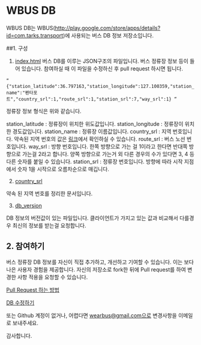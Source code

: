 # WBUS DB
WBUS DB는 WBUS(http://play.google.com/store/apps/details?id=com.tarks.transport)에 사용되는 버스 DB 정보 저장소입니다.


##1. 구성

1. [index.html](https://github.com/jeonghunn/wbus_db/blob/master/index.html)
버스 DB를 이루는 JSON구조의 파일입니다. 버스 정류장 정보 등이 들어 있습니다.  참여하실 때 이 파일을 수정하신 후  pull request 하시면 됩니다.

“`
{"station_latitude":36.797163,"station_longitude":127.100359,"station_name":"펜타포트","country_srl":1,"route_srl":1,"station_srl":7,"way_srl":1}
“`

정류장 정보 형식은 위와 같습니다.

station_latitude : 정류장이 위치한 위도값입니다.
station_longitude : 정류장이 위치한 경도값입니다.
station_name : 정류장 이름값입니다.
country_srl : 지역 번호입니다. 약속된 지역 번호의 값은 [링크](https://github.com/jeonghunn/wbus_db/blob/master/country_srl.md)에서 확인하실 수 있습니다.
route_srl : 버스 노선 번호입니다.
way_srl : 방향 번호입니다. 한쪽 방향으로 가는 걸 1이라고 한다면 반대쪽 방향으로 가는걸 2라고 합니다. 양쪽 방향으로 가는거 외 다른 경우의 수가 있다면 3, 4 등 다른 숫자를 붙일 수 있습니다.
station_srl : 정류장 번호입니다. 방향에 따라 시작 지점에서 숫자 1을 시작으로 오름차순으로 매깁니다.

2. [country_srl](https://github.com/jeonghunn/wbus_db/blob/master/country_srl.md)

약속 된 지역 번호를 정리한 문서입니다.

3. [db_version](https://github.com/jeonghunn/wbus_db/blob/master/db_version.html)

DB 정보의 버전값이 있는 파일입니다. 클라이언트가 가지고 있는 값과 비교해서 다를경우 최신의 정보를 받는걸 요청합니다.

## 2. 참여하기

버스 정류장 DB 정보를 자신이 직접  추가하고, 개선하고 기여할 수 있습니다. 이는 보다 나은 사용자 경험을 제공합니다.
자신의 저장소로 fork한 뒤에 Pull request를 하여 변경한 사항 적용을 요청할 수 있습니다.

[Pull Request 하는 방법](https://www.xpressengine.com/devlog/22791272)

[DB 수정하기](https://github.com/jeonghunn/wbus_db/edit/master/index.html)

또는 Github 계정이 없거나, 어렵다면 wearbus@gmail.com으로 변경사항을 이메일로 보내주세요. 

감사합니다.

